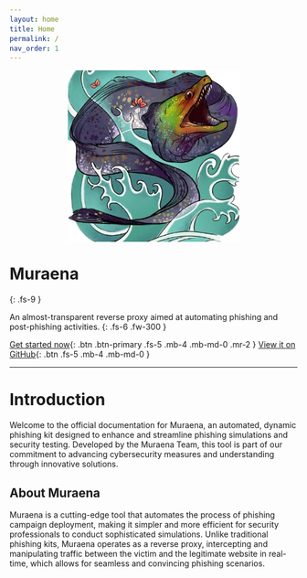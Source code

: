 ```yaml
---
layout: home
title: Home
permalink: /
nav_order: 1
---
```


<img src="images/logo.png" alt="drawing" style="width:300px; display:block; margin-left:auto; margin-right:auto"/>

# Muraena
{: .fs-9 }

An almost-transparent reverse proxy aimed at automating phishing and post-phishing activities.
{: .fs-6 .fw-300 }

[Get started now](docs){: .btn .btn-primary .fs-5 .mb-4 .mb-md-0 .mr-2 }
[View it on GitHub](https://github.com/muraenateam/muraena){: .btn .fs-5 .mb-4 .mb-md-0 }

---

# Introduction

Welcome to the official documentation for Muraena, an automated, dynamic phishing kit designed to enhance and streamline 
phishing simulations and security testing. 
Developed by the Muraena Team, this tool is part of our commitment to advancing cybersecurity measures and understanding 
through innovative solutions.

## About Muraena

Muraena is a cutting-edge tool that automates the process of phishing campaign deployment, making it simpler and more 
efficient for security professionals to conduct sophisticated simulations. Unlike traditional phishing kits, Muraena 
operates as a reverse proxy, intercepting and manipulating traffic between the victim and the legitimate website in 
real-time, which allows for seamless and convincing phishing scenarios.
